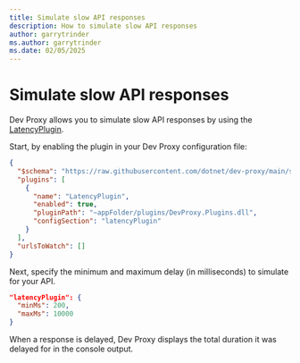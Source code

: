 ```yaml
---
title: Simulate slow API responses
description: How to simulate slow API responses
author: garrytrinder
ms.author: garrytrinder
ms.date: 02/05/2025
---
```


# Simulate slow API responses

Dev Proxy allows you to simulate slow API responses by using the [LatencyPlugin](../technical-reference/LatencyPlugin.md).

Start, by enabling the plugin in your Dev Proxy configuration file:

```json
{
  "$schema": "https://raw.githubusercontent.com/dotnet/dev-proxy/main/schemas/v1.0.0/rc.schema.json",
  "plugins": [
    {
      "name": "LatencyPlugin",
      "enabled": true,
      "pluginPath": "~appFolder/plugins/DevProxy.Plugins.dll",
      "configSection": "latencyPlugin"
    }
  ],
  "urlsToWatch": []
}
```

Next, specify the minimum and maximum delay (in milliseconds) to simulate for your API.

```json
"latencyPlugin": {
  "minMs": 200,
  "maxMs": 10000
}
```

When a response is delayed, Dev Proxy displays the total duration it was delayed for in the console output.
